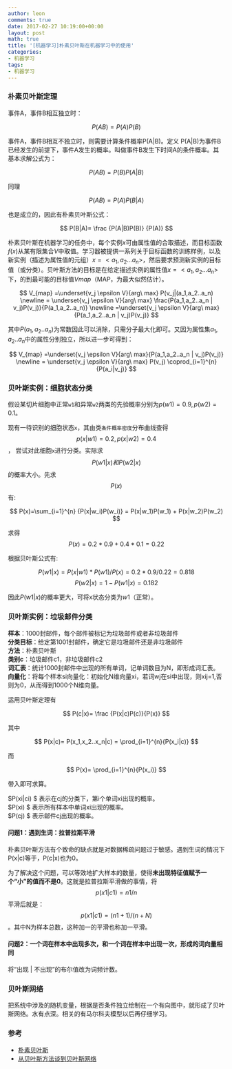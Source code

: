 ```yaml
---
author: leon
comments: true
date: 2017-02-27 10:19:00+00:00
layout: post
math: true
title: '[机器学习]朴素贝叶斯在机器学习中的使用'
categories:
- 机器学习
tags:
- 机器学习
---
```



### 朴素贝叶斯定理

事件A，事件B相互独立时：

$$P(AB) = P(A)P(B)$$

事件A，事件B相互不独立时，则需要计算条件概率P(A\|B)。定义 P(A\|B)为事件B已经发生的前提下，事件A发生的概率。叫做事件B发生下时间A的条件概率。其基本求解公式为：

$$ P(AB) = P(B)P(A|B) $$ 

同理

$$ P(AB) = P(A) P(B|A) $$ 

也是成立的，因此有朴素贝叶斯公式：

$$ P(B|A)= \frac {P(A|B)P(B)} {P(A)} $$ 

朴素贝叶斯在机器学习的任务中，每个实例$x$可由属性值的合取描述，而目标函数$f(x)$从某有限集合$V$中取值。学习器被提供一系列关于目标函数的训练样例，以及新实例（描述为属性值的元组）$x=<a_1,a_2…a_n>$，然后要求预测新实例的目标值（或分类）。贝叶斯方法的目标是在给定描述实例的属性值$x=<a_1,a_2…a_n>$下，的到最可能的目标值$Vmap$（MAP，为最大似然估计）。


$$ V_{map} =\underset{v_j \epsilon V}{arg\ max} P(v_j|(a_1,a_2..a_n) \newline
= \underset{v_j \epsilon V}{arg\ max} \frac{P(a_1,a_2..a_n | v_j)P(v_j)}{P(a_1,a_2..a_n)} \newline
=\underset{v_j \epsilon V}{arg\ max}{P(a_1,a_2..a_n | v_j)P(v_j)} $$ 

其中$P(a_1, a_2.. a_n)$为常数因此可以消除，只需分子最大化即可。又因为属性集${a_1, a_2.. a_n}$中的属性分别独立，所以进一步可得到：


$$ V_{map} =\underset{v_j \epsilon V}{arg\ max}{P(a_1,a_2..a_n | v_j)P(v_j)}  \newline
= \underset{v_j \epsilon V}{arg\ max} P(v_j) \coprod_{i=1}^{n} {P(a_i|v_j)} $$ 

### 贝叶斯实例：细胞状态分类

假设某切片细胞中正常`w1`和异常`w2`两类的先验概率分别为$p(w1) = 0.9, p(w2) = 0.1$。 

现有一待识别的细胞状态`x`，其由类`条件概率密度`分布曲线查得 $$p(x|w1) = 0.2, p(x|w2) = 0.4$$， 尝试对此细胞`x`进行分类。实际求$$P(w1|x)和P(w2|x)$$的概率大小。先求$$P(x)$$有:

$$ P(x)=\sum_{i=1}^{n} {P(x|w_i)P(w_i)} = P(x|w_1)P(w_1) + P(x|w_2)P(w_2) $$ 

求得 $$P(x) = 0.2*0.9 + 0.4*0.1 = 0.22$$

根据贝叶斯公式有: 

$$P(w1|x) = P(x|w1)*P(w1)/P(x) = 0.2*0.9/0.22 = 0.818$$
$$P(w2|x) = 1-P(w1|x) = 0.182$$

因此$P(w1|x)$的概率更大，可将x状态分类为$w1$（正常）。
<br>


### 贝叶斯实例：垃圾邮件分类

**样本**：1000封邮件，每个邮件被标记为垃圾邮件或者非垃圾邮件  
**分类目标**：给定第1001封邮件，确定它是垃圾邮件还是非垃圾邮件  
**方法**：朴素贝叶斯  
**类别c**：垃圾邮件c1，非垃圾邮件c2  
**词汇表**：统计1000封邮件中出现的所有单词，记单词数目为N，即形成词汇表。  
**向量化**：将每个样本si向量化：初始化N维向量xi，若词wj在si中出现，则xij=1,否则为0，从而得到1000个N维向量。  

运用贝叶斯定理有

$$ P(c|x)= \frac {P(x|c)P(c)}{P(x)} $$ 

其中

$$ P(x|c)= P(x_1,x_2..x_n|c) = \prod_{i=1}^{n}{P(x_i|c)} $$ 

而

$$ P(x)= \prod_{i=1}^{n}{P(x_i)} $$

带入即可求算。

$P(xi|ci) $ 表示在cj的分类下，第i个单词xi出现的概率。  
$P(xi) $ 表示所有样本中单词xi出现的概率。  
$P(cj) $ 表示邮件cj出现的概率。  

#### 问题1：遇到生词：拉普拉斯平滑
朴素贝叶斯方法有个致命的缺点就是对数据稀疏问题过于敏感。遇到生词的情况下P(x|c)等于，P(c|x)也为0。

为了解决这个问题，可以等效地扩大样本的数量，使得**未出现特征值赋予一个“小”的值而不是0**。这就是拉普拉斯平滑做的事情，将 $$p(x1|c1)= n1/n$$平滑后就是：$$p(x1|c1)= (n1+1) /(n+N)$$。其中N为样本总数，这种加一的平滑也称加一平滑。  

#### 问题2：一个词在样本中出现多次，和一个词在样本中出现一次，形成的词向量相同
将“出现 | 不出现”的布尔值改为词频计数。


### 贝叶斯网络
把系统中涉及的随机变量，根据是否条件独立绘制在一个有向图中，就形成了贝叶斯网络。水有点深。相关的有马尔科夫模型以后再仔细学习。

### 参考
- [朴素贝叶斯](https://zh.wikipedia.org/zh-hans/贝叶斯定理)
- [从贝叶斯方法谈到贝叶斯网络](http://blog.csdn.net/v_july_v/article/details/40984699)
